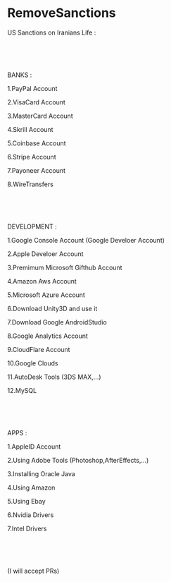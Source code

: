 # RemoveSanctions
US Sanctions on Iranians Life :

<br />
<br />
<br />

BANKS :

1.PayPal Account

2.VisaCard Account

3.MasterCard Account

4.Skrill Account

5.Coinbase Account

6.Stripe Account

7.Payoneer Account

8.WireTransfers

<br />
<br />
<br />

DEVELOPMENT :

1.Google Console Account (Google Develoer Account)

2.Apple Develoer Account

3.Premimum Microsoft Gifthub Account

4.Amazon Aws Account

5.Microsoft Azure Account

6.Download Unity3D and use it

7.Download Google AndroidStudio

8.Google Analytics Account

9.CloudFlare Account

10.Google Clouds

11.AutoDesk Tools (3DS MAX,...)

12.MySQL

<br />
<br />
<br />

APPS :

1.AppleID Account

2.Using Adobe Tools (Photoshop,AfterEffects,...)

3.Installing Oracle Java

4.Using Amazon

5.Using Ebay

6.Nvidia Drivers

7.Intel Drivers

<br />
<br />
<br />

(I will accept PRs)
